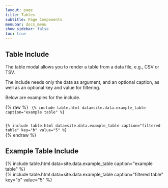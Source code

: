 ```yaml
---
layout: page
title: Tables
subtitle: Page Components
menubar: docs_menu
show_sidebar: false
toc: true
---
```


## Table Include

The table modal allows you to render a table from a data file, e.g., CSV or TSV.

The include needs only the data as argument, and an optional caption, as well as an optional key and value for filtering.

Below are examples for the include.

{% raw %}
<code>
{% include table.html data=site.data.example_table caption="example table" %}
</code>

<code>
{% include table.html data=site.data.example_table caption="filtered table" key="b" value="5" %}
</code>
{% endraw %}

## Example Table Include

<div>
{% include table.html data=site.data.example_table caption="example table" %}
</div>

<div>
{% include table.html data=site.data.example_table caption="filtered table" key="b" value="5" %}
</div>
